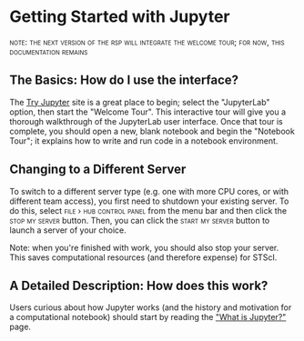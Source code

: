 # Getting Started with Jupyter

<span style="font-variant:small-caps;">note: the next version of the rsp will integrate the welcome tour; for now, this documentation remains</span>

## The Basics: How do I use the interface?
The [Try Jupyter](https://try.jupyter.org) site is a great place to begin; select the "JupyterLab" option, then start the "Welcome Tour". This interactive tour will give you a thorough walkthrough of the JupyterLab user interface. Once that tour is complete, you should open a new, blank notebook and begin the "Notebook Tour"; it explains how to write and run code in a notebook environment.

## Changing to a Different Server
To switch to a different server type (e.g. one with more CPU cores, or with different team access), you first need to shutdown your existing server. To do this, select <span style="font-variant:small-caps;">file › hub control panel</span> from the menu bar and then click the <span style="font-variant:small-caps;">stop my server</span> button. Then, you can click the <span style="font-variant:small-caps;">start my server</span> button to launch a server of your choice.

Note: when you're finished with work, you should also stop your server. This saves computational resources (and therefore expense) for STScI.


## A Detailed Description: How does this work?
Users curious about how Jupyter works (and the history and motivation for a computational notebook) should start by reading the ["What is Jupyter?"](https://docs.jupyter.org/en/latest/what_is_jupyter.html) page.